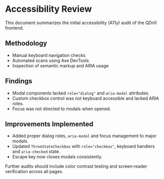 # Accessibility Review

This document summarizes the initial accessibility (A11y) audit of the QDrill frontend.

## Methodology

- Manual keyboard navigation checks
- Automated scans using Axe DevTools
- Inspection of semantic markup and ARIA usage

## Findings

- Modal components lacked `role="dialog"` and `aria-modal` attributes.
- Custom checkbox control was not keyboard accessible and lacked ARIA roles.
- Focus was not directed to modals when opened.

## Improvements Implemented

- Added proper dialog roles, `aria-modal` and focus management to major modals.
- Updated `ThreeStateCheckbox` with `role="checkbox"`, keyboard handlers and `aria-checked` state.
- Escape key now closes modals consistently.

Further audits should include color contrast testing and screen‑reader verification across all pages.
